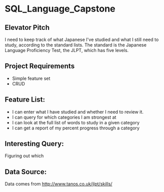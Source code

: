 SQL_Language_Capstone
=====================
## Elevator Pitch

I need to keep track of what Japanese I've studied and what I still need to study, according to the standard lists. The standard is the Japanese Language Proficiency Test, the JLPT, which has five levels. 

## Project Requirements

  * Simple feature set
  * CRUD

## Feature List:

   * I can enter what I have studied and whether I need to review it.
   * I can query for which categories I am strongest at
   * I can look at the full list of words to study in a given category
   * I can get a report of my percent progress through a category

## Interesting Query:

Figuring out which 

## Data Source:

Data comes from http://www.tanos.co.uk/jlpt/skills/
